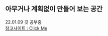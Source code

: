## 아무거나 계획없이 만들어 보는 공간


22.01.09 깃 공부중   
[참고사이트 : Click Me][GitYoutubeLink]



[GitYoutubeLink]: https://www.youtube.com/watch?v=3fUbBnN_H2c

